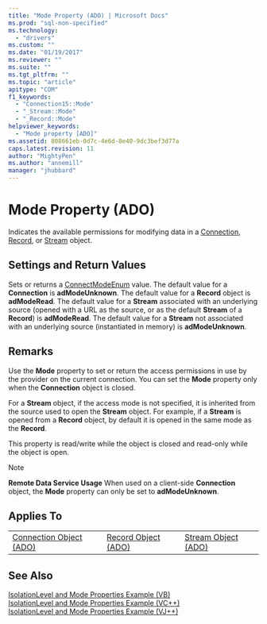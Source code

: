 ```yaml
---
title: "Mode Property (ADO) | Microsoft Docs"
ms.prod: "sql-non-specified"
ms.technology:
  - "drivers"
ms.custom: ""
ms.date: "01/19/2017"
ms.reviewer: ""
ms.suite: ""
ms.tgt_pltfrm: ""
ms.topic: "article"
apitype: "COM"
f1_keywords: 
  - "Connection15::Mode"
  - "_Stream::Mode"
  - "_Record::Mode"
helpviewer_keywords: 
  - "Mode property [ADO]"
ms.assetid: 808661eb-0d7c-4e6d-8e40-9dc3bef3d77a
caps.latest.revision: 11
author: "MightyPen"
ms.author: "annemill"
manager: "jhubbard"
---
```

# Mode Property (ADO)
Indicates the available permissions for modifying data in a [Connection](../../../ado/reference/ado-api/connection-object-ado.md), [Record](../../../ado/reference/ado-api/record-object-ado.md), or [Stream](../../../ado/reference/ado-api/stream-object-ado.md) object.  
  
## Settings and Return Values  
 Sets or returns a [ConnectModeEnum](../../../ado/reference/ado-api/connectmodeenum.md) value. The default value for a **Connection** is **adModeUnknown**. The default value for a **Record** object is **adModeRead**. The default value for a **Stream** associated with an underlying source (opened with a URL as the source, or as the default **Stream** of a **Record**) is **adModeRead**. The default value for a **Stream** not associated with an underlying source (instantiated in memory) is **adModeUnknown**.  
  
## Remarks  
 Use the **Mode** property to set or return the access permissions in use by the provider on the current connection. You can set the **Mode** property only when the **Connection** object is closed.  
  
 For a **Stream** object, if the access mode is not specified, it is inherited from the source used to open the **Stream** object. For example, if a **Stream** is opened from a **Record** object, by default it is opened in the same mode as the **Record**.  
  
 This property is read/write while the object is closed and read-only while the object is open.  
  
> [!NOTE]
>  **Remote Data Service Usage** When used on a client-side **Connection** object, the **Mode** property can only be set to **adModeUnknown**.  
  
## Applies To  
  
||||  
|-|-|-|  
|[Connection Object (ADO)](../../../ado/reference/ado-api/connection-object-ado.md)|[Record Object (ADO)](../../../ado/reference/ado-api/record-object-ado.md)|[Stream Object (ADO)](../../../ado/reference/ado-api/stream-object-ado.md)|  
  
## See Also  
 [IsolationLevel and Mode Properties Example (VB)](../../../ado/reference/ado-api/isolationlevel-and-mode-properties-example-vb.md)   
 [IsolationLevel and Mode Properties Example (VC++)](../../../ado/reference/ado-api/isolationlevel-and-mode-properties-example-vc.md)   
 [IsolationLevel and Mode Properties Example (VJ++)](../../../ado/reference/ado-api/isolationlevel-and-mode-properties-example-vj.md)